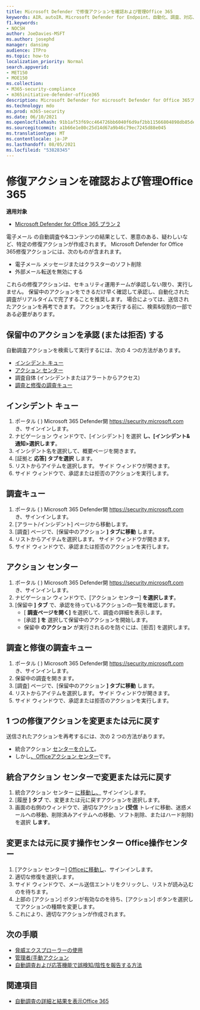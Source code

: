 ```yaml
---
title: Microsoft Defender で修復アクションを確認および管理Office 365
keywords: AIR、autoIR、Microsoft Defender for Endpoint、自動化、調査、対応、修復、脅威、高度、脅威、保護
f1.keywords:
- NOCSH
author: JoeDavies-MSFT
ms.author: josephd
manager: dansimp
audience: ITPro
ms.topic: how-to
localization_priority: Normal
search.appverid:
- MET150
- MOE150
ms.collection:
- M365-security-compliance
- m365initiative-defender-office365
description: Microsoft Defender for microsoft Defender for Office 365プラン 2 の自動調査および応答機能の修復アクションについて説明します。
ms.technology: mdo
ms.prod: m365-security
ms.date: 06/10/2021
ms.openlocfilehash: 91b1af53f69cc464726bb6040f6d9af2bb11566804898db85dedc658704e8a4f
ms.sourcegitcommit: a1b66e1e80c25d14d67a9b46c79ec7245d88e045
ms.translationtype: MT
ms.contentlocale: ja-JP
ms.lasthandoff: 08/05/2021
ms.locfileid: "53828345"
---
```

# <a name="review-and-manage-remediation-actions-in-office-365"></a>修復アクションを確認および管理Office 365

**適用対象**
- [Microsoft Defender for Office 365 プラン 2](defender-for-office-365.md)

電子メール の自動調査や&コンテンツの結果として、悪意のある、疑わしいなど、特定の修復アクションが作成されます。 Microsoft Defender for Office 365修復アクションには、次のものが含まれます。

- 電子メール メッセージまたはクラスターのソフト削除
- 外部メール転送を無効にする

これらの修復アクションは、セキュリティ運用チームが承認しない限り、実行しません。 保留中のアクションをできるだけ早く確認して承認し、自動化された調査がリアルタイムで完了することを推奨します。 場合によっては、送信されたアクションを再考できます。  アクションを実行する前に、検索&役割の一部である必要があります。

## <a name="approve-or-reject-pending-actions"></a>保留中のアクションを承認 (または拒否) する
自動調査アクションを検索して実行するには、次の 4 つの方法があります。

- [インシデント キュー](https://security.microsoft.com/incidents)
- [アクション センター](https://security.microsoft.com/action-center/pending)
- 調査自体 (インシデントまたはアラートからアクセス)
- [調査と修復の調査キュー](https://security.microsoft.com/airinvestigation)

## <a name="incident-queue"></a>インシデント キュー

1. ポータル ( ) Microsoft 365 Defender開 <https://security.microsoft.com> き、サインインします。
2. ナビゲーション ウィンドウで、[インシデント] を選択 **し、[インシデント&通知>選択します**。
3. インシデント名を選択して、概要ページを開きます。
4. [証拠と **応答] タブを選択** します。
5. リストからアイテムを選択します。 サイド ウィンドウが開きます。
6. サイド ウィンドウで、承認または拒否のアクションを実行します。

## <a name="investigation-queue"></a>調査キュー

1. ポータル ( ) Microsoft 365 Defender開 <https://security.microsoft.com> き、サインインします。
2. [アラート/インシデント] ページから移動します。
3. [調査] ページで、[保留中のアクション **] タブに移動** します。
4. リストからアイテムを選択します。 サイド ウィンドウが開きます。
5. サイド ウィンドウで、承認または拒否のアクションを実行します。

## <a name="action-center"></a>アクション センター

1. ポータル ( ) Microsoft 365 Defender開 <https://security.microsoft.com> き、サインインします。
2. ナビゲーション ウィンドウで、[アクション センター] **を選択します**。
3. [保留中 **] タブ** で、承認を待っているアクションの一覧を確認します。
   - [ **調査ページを開く]** を選択して、調査の詳細を表示します。
   - [承認 **] を** 選択して保留中のアクションを開始します。
   - 保留中 **のアクション** が実行されるのを防ぐには、[拒否] を選択します。

## <a name="investigation-and-remediation-investigations-queue"></a>調査と修復の調査キュー

1. ポータル ( ) Microsoft 365 Defender開 <https://security.microsoft.com> き、サインインします。
2. 保留中の調査を開きます。
3. [調査] ページで、[保留中のアクション **] タブに移動** します。
4. リストからアイテムを選択します。 サイド ウィンドウが開きます。
5. サイド ウィンドウで、承認または拒否のアクションを実行します。

## <a name="change-or-undo-one-remediation-action"></a>1 つの修復アクションを変更または元に戻す

送信されたアクションを再考するには、次の 2 つの方法があります。

- 統合アクション [センターを介して](https://security.microsoft.com/action-center)。
- しかし[、Officeアクション センター](https://security.microsoft.com/threatincidents)です。

## <a name="change-or-undo-through-the-unified-action-center"></a>統合アクション センターで変更または元に戻す

1. 統合アクション センター [に移動し、](https://security.microsoft.com/action-center) サインインします。
2. [履歴 **] タブ** で、変更または元に戻すアクションを選択します。
3. 画面の右側のウィンドウで、適切なアクション **(受信** トレイに移動、迷惑メールへの移動、削除済みアイテムへの移動、ソフト削除、またはハード削除) を選択 **します**。

## <a name="change-or-undo-through-the-office-action-center"></a>変更または元に戻す操作センター Office操作センター

1. [アクション センター] [Officeに移動し](https://security.microsoft.com/threatincidents)、サインインします。
2. 適切な修復を選択します。
3. サイド ウィンドウで、メール送信エントリをクリックし、リストが読み込むのを待ちます。
4. 上部の [アクション] ボタンが有効なのを待ち、[アクション] ボタンを選択してアクションの種類を変更します。
5. これにより、適切なアクションが作成されます。

## <a name="next-steps"></a>次の手順

- [脅威エクスプローラーの使用](threat-explorer.md)
- [管理者/手動アクション](remediate-malicious-email-delivered-office-365.md)
- [自動調査および応答機能で誤検知/陰性を報告する方法](air-report-false-positives-negatives.md)

## <a name="see-also"></a>関連項目

- [自動調査の詳細と結果を表示Office 365](air-view-investigation-results.md)
